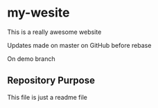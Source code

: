 # my-wesite

This is a really awesome website

Updates made on master on GitHub before rebase

On demo branch

## Repository Purpose

This file is just a readme file
